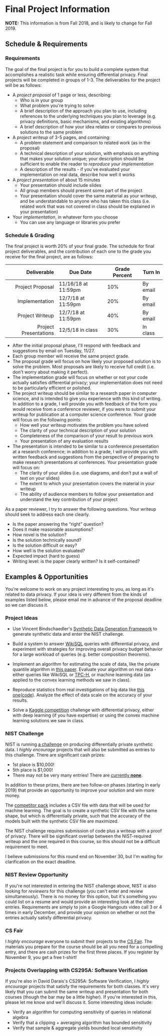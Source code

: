 # Final Project Information

**NOTE:** This information is from Fall 2018, and is likely to change for Fall 2019.

## Schedule & Requirements

### Requirements

The goal of the final project is for you to build a complete system that accomplishes a realistic task while ensuring differential privacy. Final projects will be completed in groups of 1-3. The deliverables for the project will be as follows:

- A *project proposal* of 1 page or less, describing:
  - Who is in your group
  - What problem you're trying to solve
  - A brief description of the approach you plan to use, including references to the underlying techniques you plan to leverage (e.g. privacy definitions, basic mechanisms, and existing algorithms)
  - A brief description of how your idea relates or compares to previous solutions to the same problem
- A *project writeup* of 3-5 pages, and containing:
  - A problem statement and comparison to related work (as in the proposal)
  - A technical description of your solution, with emphasis on anything that makes your solution unique; your description should be sufficient to enable the reader to *reproduce your implementation*
  - A description of the results - if you've evaluated your implementation on real data, describe how well it works
- A *project presentation* of about 15 minutes
  - Your presentation should include slides
  - All group members should present some part of the project
  - Your presentation should cover the same material as your writeup, and be understandable to anyone who has taken this class (i.e. related work that was not covered in class should be explained in your presentation)
- Your *implementation*, in whatever form you choose
  - You can use any language or libraries you prefer

### Schedule & Grading

The final project is worth 20% of your final grade. The schedule for final project deliverables, and the contribution of each one to the grade you receive for the final project, are as follows:

| Deliverable           | Due Date            | Grade Percent | Turn In  |
| ---------------------:| ------------------- | ------------- | -------- |
| Project Proposal      | 11/16/18 at 11:59pm | 10%           | By email |
| Implementation        | 12/7/18 at 11:59pm  | 20%           | By email |
| Project Writeup       | 12/7/18 at 11:59pm  | 40%           | By email |
| Project Presentations | 12/5/18 in class    | 30%           | In class |

- After the initial proposal phase, I'll respond with feedback and suggestions by email on Tuesday, 11/27.
- Each group member will receive the same project grade.
- The proposal grade will focus on how likely your proposed solution is to solve the problem. Most proposals are likely to receive full credit (i.e. don't worry about making it perfect).
- The implementation grade will focus on whether or not your code actually satisfies differential privacy; your implementation does not need to be particularly efficient or polished.
- The project writeup should be similar to a research paper in computer science, and is intended to give you experience with this kind of writing. In addition to a grade, I will provide you with feedback of the form you would receive from a conference reviewer, if you were to submit your writeup for publication at a computer science conference. Your grade will focus on the following points:
  - How well your writeup motivates the problem you have solved
  - The clarity of your technical description of your solution
  - Completeness of the comparison of your result to previous work
  - Your presentation of any evaluation results
- The presentation is intended to be similar to a conference presentation at a research conference; in addition to a grade, I will provide you with written feedback and suggestions from the perspective of preparing to make research presentations at conferences. Your presentation grade will focus on:
  - The clarity of your slides (i.e. use diagrams, and don't put a wall of text on your slides)
  - The extent to which your presentation covers the material in your writeup
  - The ability of audience members to follow your presentation and understand the key contribution of your project

As a paper reviewer, I try to answer the following questions. Your writeup should seek to address each one clearly.
- Is the paper answering the “right” question?
- Does it make reasonable assumptions?
- How novel is the solution?
- Is the solution technically sound?
- Is the solution difficult or easy?
- How well is the solution evaluated?
- Expected impact (hard to guess)
- Writing level: is the paper clearly written? Is it self-contained?

## Examples & Opportunities

You're welcome to work on any project interesting to you, as long as it's related to data privacy. If your idea is very different from the kinds of examples listed below, please email me in advance of the proposal deadline so we can discuss it.

### Project Ideas

- Use Vincent Bindschaedler's [Synthetic Data Generation Framework](https://vbinds.ch/node/69) to generate synthetic data and enter the NIST challenge.

- Build a system to answer [WikiSQL](https://github.com/salesforce/WikiSQL) queries with differential privacy, and experiment with strategies for improving overall privacy budget behavior for a large workload of queries (e.g. better composition theorems).

- Implement an algorithm for estimating the scale of data, like the private quantile algorithm in [this paper](http://www.cse.psu.edu/~ads22/pubs/2011/stoc194-smith.pdf). Evaluate your algorithm on real data - either queries like WikiSQL or [TPC-H](http://www.tpc.org/tpch/), or machine learning data (as applied to the convex learning methods we saw in class).

- Reproduce statistics from real investigations of big data like [this one](https://dailydatablog.wordpress.com/2018/01/27/where-ya-headed-analyzing-over-400-million-taxi-trips-using-hadoop-and-pyspark/)([code](https://github.com/am2786/NYC-taxi-data-analysis)). Analyze the effect of data scale on the accuracy of your results.

- Solve a [Kaggle competition](https://www.kaggle.com/competitions) challenge with differential privacy, either with deep learning (if you have expertise) or using the convex machine learning solutions we saw in class.

### NIST Challenge

NIST is running [a challenge](https://www.topcoder.com/community/data-science/Differential-Privacy-Synthetic-Data-Challenge) on producing differentially private synthetic data. I *highly encourage* projects that will also be submitted as entries to this challenge. There are significant cash prizes:

- 1st place is $10,000!
- 5th place is $1,000!
- There may not be very many entries! There are [currently **none**](http://community.topcoder.com/longcontest/?module=ViewStandings&rd=17319).

In addition to these prizes, there are two follow-on phases (starting in early 2019) that provide an opportunity to improve your solution and win more money.

The [competitor pack](https://drive.google.com/uc?id=1TqgdwuhOLZaqNN6-uDeuwgkwHil3iamV) includes a CSV file with data that will be used for machine learning. The goal is to create a synthetic CSV file with the same shape, but which is differentially private, such that the accuracy of the models built with the synthetic CSV file are maximized.

The NIST challenge requires submission of code plus a writeup with a proof of privacy. There will be significant overlap between the NIST-required writeup and the one required in this course, so this should not be a difficult requirement to meet.

I believe submissions for this round end on November 30, but I'm waiting for clarification on the exact deadline.

### NIST Review Opportunity

If you're not interested in entering the NIST challenge above, NIST is also looking for *reviewers* for this challenge (you can't enter and review simultaneously). There is no money for this option, but it's something you could list on a resume and would provide an interesting look at the other entries. Requirements are simply to join a Google Hangouts video call 3 or 4 times in early December, and provide your opinion on whether or not the entries actually satisfy differential privacy.

### CS Fair

I *highly encourage* everyone to submit their projects to the [CS Fair](https://csfair.w3.uvm.edu/). The materials you prepare for the course should be all you need for a compelling entry, and there are cash prizes for the first three places. If you register by November 9, you get a free t-shirt!

### Projects Overlapping with CS295A: Software Verification

If you're also in David Darais's CS295A: Software Verification, I *highly encourage* projects that satisfy the requirements for both classes. It's very likely that you can submit the same writeup and presentation for both courses (though the bar may be a little higher). If you're interested in this, please let me know and we'll discuss it. Some interesting ideas include:

- Verify an algorithm for computing sensitivity of queries in relational algebra
- Verify that a clipping + averaging algorithm has bounded sensitivity
- Verify that sample & aggregate yields bounded local sensitivity
